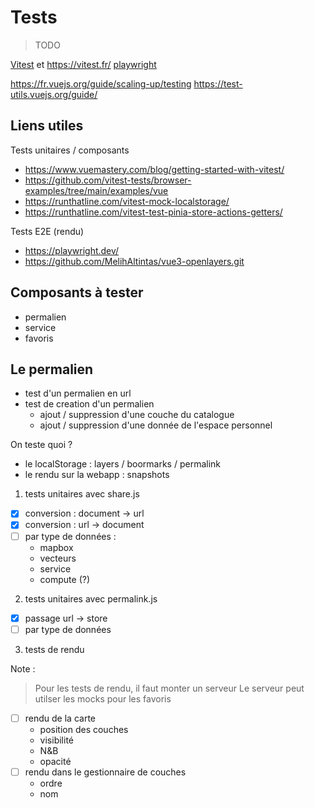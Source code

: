 # Tests

> TODO

[Vitest](https://vitest.dev/) et <https://vitest.fr/>
[playwright](https://playwright.dev/)

<https://fr.vuejs.org/guide/scaling-up/testing>
<https://test-utils.vuejs.org/guide/>

## Liens utiles

Tests unitaires / composants

- <https://www.vuemastery.com/blog/getting-started-with-vitest/>
- <https://github.com/vitest-tests/browser-examples/tree/main/examples/vue>
- <https://runthatline.com/vitest-mock-localstorage/>
- <https://runthatline.com/vitest-test-pinia-store-actions-getters/>

Tests E2E (rendu)

- <https://playwright.dev/>
- <https://github.com/MelihAltintas/vue3-openlayers.git>

## Composants à tester

- permalien
- service
- favoris

## Le permalien

- test d'un permalien en url
- test de creation d'un permalien
  - ajout / suppression d'une couche du catalogue
  - ajout / suppression d'une donnée de l'espace personnel

On teste quoi ?

- le localStorage : layers / boormarks / permalink
- le rendu sur la webapp : snapshots

1. tests unitaires avec share.js

- [x] conversion : document -> url
- [x] conversion : url -> document
- [ ] par type de données :
  - mapbox
  - vecteurs
  - service
  - compute (?)

2. tests unitaires avec permalink.js

- [x] passage url -> store
- [ ] par type de données

3. tests de rendu

Note :
> Pour les tests de rendu, il faut monter un serveur
> Le serveur peut utilser les mocks pour les favoris

- [ ] rendu de la carte
  - position des couches
  - visibilité
  - N&B
  - opacité
- [ ] rendu dans le gestionnaire de couches
  - ordre
  - nom
